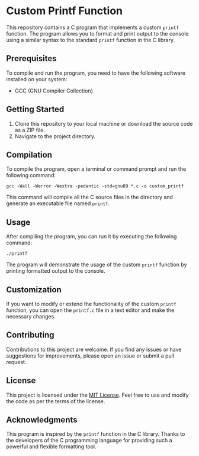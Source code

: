 # Custom Printf Function

This repository contains a C program that implements a custom `printf` function. The program allows you to format and print output to the console using a similar syntax to the standard `printf` function in the C library.

## Prerequisites

To compile and run the program, you need to have the following software installed on your system:

- GCC (GNU Compiler Collection)

## Getting Started

1. Clone this repository to your local machine or download the source code as a ZIP file.
2. Navigate to the project directory.

## Compilation

To compile the program, open a terminal or command prompt and run the following command:

```
gcc -Wall -Werror -Wextra -pedantic -std=gnu89 *.c -o custom_printf
```

This command will compile all the C source files in the directory and generate an executable file named `printf`.

## Usage

After compiling the program, you can run it by executing the following command:

```
./printf
```

The program will demonstrate the usage of the custom `printf` function by printing formatted output to the console.

## Customization

If you want to modify or extend the functionality of the custom `printf` function, you can open the `printf.c` file in a text editor and make the necessary changes.

## Contributing

Contributions to this project are welcome. If you find any issues or have suggestions for improvements, please open an issue or submit a pull request.

## License

This project is licensed under the [MIT License](LICENSE). Feel free to use and modify the code as per the terms of the license.

## Acknowledgments

This program is inspired by the `printf` function in the C library. Thanks to the developers of the C programming language for providing such a powerful and flexible formatting tool.
